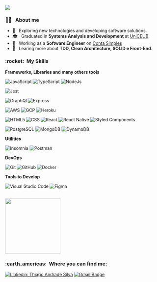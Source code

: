 ![](https://komarev.com/ghpvc/?username=thiagoadsix&color=006bed)

<h3> 👨‍💻 &nbsp; About me </h3>

- 🤔 &nbsp; Exploring new technologies and developing software solutions.
- 🎓 &nbsp; Graduated in **Systems Analysis and Development** at <a href="https://www.uniceub.br/">UniCEUB</a>.
- 💼 &nbsp; Working as a **Software Engineer** on <a href="https://contasimples.com/">Conta Simples</a>
- 🌱 &nbsp; Learing more about **TDD, Clean Architecture, SOLID e Front-End**.

<h3> :rocket: &nbsp;My Skills </h3>

**Frameworks, Libraries and many others tools**

  ![JavaScript](https://img.shields.io/badge/-JavaScript-333333?style=flat&logo=javascript)
  ![TypeScript](https://img.shields.io/badge/-TypeScript-333333?style=flat&logo=typescript)
  ![NodeJs](https://img.shields.io/badge/-Node.js-333333?style=flat&logo=node.js)
  
  ![Jest](https://img.shields.io/badge/-Jest-333333?style=flat&logo=jest)
  
  ![GraphQl](https://img.shields.io/badge/-GraphQl-333333?style=flat&logo=graphql)
  ![Express](https://img.shields.io/badge/Express.js-333333?style=flat)
  
  ![AWS](https://img.shields.io/badge/-Amazon_AWS-333333?style=flat&logo=amazon-aws)
  ![GCP](https://img.shields.io/badge/-Google_Cloud-333333?style=flat&logo=google-cloud)
  ![Heroku](https://img.shields.io/badge/-Heroku-333333?style=flat&logo=heroku)
  
  ![HTML5](https://img.shields.io/badge/-HTML5-333333?style=flat&logo=HTML5)
  ![CSS](https://img.shields.io/badge/-CSS-333333?style=flat&logo=CSS3&logoColor=1572B6)
  ![React](https://img.shields.io/badge/-React-333333?style=flat&logo=react)
  ![React Native](https://img.shields.io/badge/-React%20Native-333333?style=flat&logo=react)
  ![Styled Components](https://img.shields.io/badge/-styled--components-333333?style=flat&logo=styled-components)
  
  ![PostgreSQL](https://img.shields.io/badge/-PostgreSQL-333333?style=flat&logo=postgresql)
  ![MongoDB](https://img.shields.io/badge/-MongoDB-333333?style=flat&logo=mongodb)
  ![DynamoDB](https://img.shields.io/badge/-DynamoDB-333333?style=flat&logo=dynamodb)

**Utilities**

  ![Insomnia](https://img.shields.io/badge/-Insomnia-333333?style=flat&logo=insomnia)
  ![Postman](https://img.shields.io/badge/-Postman-333333?style=flat&logo=postman)

**DevOps**

  ![Git](https://img.shields.io/badge/-Git-333333?style=flat&logo=git)
  ![GitHub](https://img.shields.io/badge/-GitHub-333333?style=flat&logo=github)
  ![Docker](https://img.shields.io/badge/-Docker-333333?style=flat&logo=docker)

**Tools to Develop**

  ![Visual Studio Code](https://img.shields.io/badge/-Visual%20Studio%20Code-333333?style=flat&logo=visual-studio-code&logoColor=007ACC)
  ![Figma](https://img.shields.io/badge/-Figma-333333?style=flat&logo=figma&logoColor=007ACC)

<br/>

<a href="https://github.com/thiagoadsix">
  <img height="180em" src="https://github-readme-stats.vercel.app/api?username=thiagoadsix&theme=graywhite&show_icons=true&count_private=true" />
</a>

<br/>

<h3> :earth_americas: &nbsp;Where you can find me: </h3> 

[![Linkedin: Thiago Andrade Silva](https://img.shields.io/badge/-thiagoandradesilva-blue?style=flat-square&logo=Linkedin&logoColor=white&link=https://www.linkedin.com/in/thiago-andrade-silva/)](https://www.linkedin.com/in/thiago-andrade-silva/)
[![Gmail Badge](https://img.shields.io/badge/-thiago.adsix@gmail.com-006bed?style=flat-square&logo=Gmail&logoColor=white&link=mailto:thiago.adsix@gmail.com)](mailto:thiago.adsix@gmail.com)

